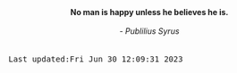 
<div align="center"><b><span>No man is happy unless he believes he is.</span></b><br><br><i> - Publilius Syrus</i></div>
<br><br><kbd>Last updated:Fri Jun 30 12:09:31 2023</kbd>